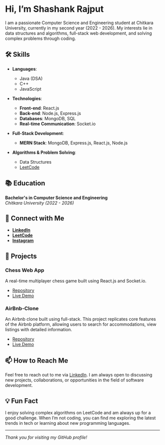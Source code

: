 # Hi, I’m Shashank Rajput

I am a passionate Computer Science and Engineering student at Chitkara University, currently in my second year (2022 - 2026). My interests lie in data structures and algorithms, full-stack web development, and solving complex problems through coding.

## 🛠 Skills

- **Languages**:
  - Java (DSA)
  - C++
  - JavaScript

- **Technologies**:
  - **Front-end**: React.js
  - **Back-end**: Node.js, Express.js
  - **Databases**: MongoDB, SQL
  - **Real-time Communication**: Socket.io

- **Full-Stack Development**:
  - **MERN Stack**: MongoDB, Express.js, React.js, Node.js

- **Algorithms & Problem Solving**:
  - Data Structures
  - [LeetCode](https://leetcode.com/u/rajputshashank/)

## 📚 Education

**Bachelor's in Computer Science and Engineering**  
_Chitkara University (2022 - 2026)_

## 🔗 Connect with Me

- **[LinkedIn](https://www.linkedin.com/in/rajputshashank)**
- **[LeetCode](https://leetcode.com/u/rajputshashank/)**
- **[Instagram](https://www.instagram.com/rajputshashank_/)**

<!-- ## 📈 GitHub Stats

![Shashank's GitHub stats](https://github-readme-stats.vercel.app/api?username=rajputshashank003&show_icons=true&theme=radical)

![Top Langs](https://github-readme-stats.vercel.app/api/top-langs/?username=rajputshashank003&layout=compact&theme=radical) -->

## 🚀 Projects

### Chess Web App
A real-time multiplayer chess game built using React.js and Socket.io.
- [Repository](https://github.com/rajputshashank003/Chess.v.0.2.1)
- [Live Demo](https://chessv.netlify.app/)

### AirBnb-Clone
An Airbnb clone built using full-stack. This project replicates core features of the Airbnb platform, allowing users to search for accommodations, view listings with detailed information.
- [Repository](https://github.com/rajputshashank003/Airbnb-MajorProject)
- [Live Demo](https://airbnb-majorproject-e1qd.onrender.com/listings)

<!-- Add more projects as needed -->

## 📫 How to Reach Me

Feel free to reach out to me via [LinkedIn](https://www.linkedin.com/in/rajputshashank). I am always open to discussing new projects, collaborations, or opportunities in the field of software development.

## 💡 Fun Fact

I enjoy solving complex algorithms on LeetCode and am always up for a good challenge. When I’m not coding, you can find me exploring the latest trends in tech or learning about new programming languages.

---

_Thank you for visiting my GitHub profile!_

<!-- You can add a footer with icons linking to your social profiles or email -->
